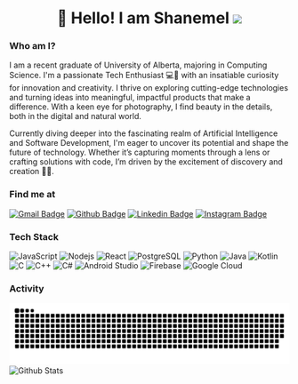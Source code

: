 <h1 align='center'>👋 Hello! I am Shanemel <img height="30px" src="https://emojis.slackmojis.com/emojis/images/1531849430/4246/blob-sunglasses.gif?1531849430"></h1>

### Who am I?
I am a recent graduate of University of Alberta, majoring in Computing Science. I'm a passionate Tech Enthusiast 💻📸 with an insatiable curiosity for innovation and creativity. I thrive on exploring cutting-edge technologies and turning ideas into meaningful, impactful products that make a difference. With a keen eye for photography, I find beauty in the details, both in the digital and natural world.

Currently diving deeper into the fascinating realm of Artificial Intelligence and Software Development, I'm eager to uncover its potential and shape the future of technology. Whether it’s capturing moments through a lens or crafting solutions with code, I’m driven by the excitement of discovery and creation 🚀✨.

### Find me at
[![Gmail Badge](https://img.shields.io/badge/-Gmail-d14836?style=flat-square&logo=Gmail&logoColor=white&link=mailto:shanemelasuncion@gmail.com)](mailto:shanemelasuncion@gmail.com)
[![Github Badge](http://img.shields.io/badge/-Github-black?style=flat-square&logo=github&link=https://github.com/Defcon27/)](https://github.com/ShanemelAsuncion/) 
[![Linkedin Badge](https://img.shields.io/badge/-LinkedIn-blue?style=flat-square&logo=Linkedin&logoColor=white&link=https://www.linkedin.com/in/shanemel/)](https://www.linkedin.com/in/shanemel)
[![Instagram Badge](https://img.shields.io/badge/-Instagram-E4405F?style=flat-square&logo=instagram&logoColor=white&link=https://www.instagram.com/seyn.3/)](https://www.instagram.com/seyn.3/)


### Tech Stack
![JavaScript](https://img.shields.io/badge/JavaScript-F7DF1E?logo=javascript&logoColor=black)
![Nodejs](https://img.shields.io/badge/Node.js-43853D?logo=node.js&logoColor=white)
![React](https://img.shields.io/badge/React-20232A?logo=react&logoColor=61DAFB)
![PostgreSQL](https://img.shields.io/badge/PostgreSQL-316192?logo=postgresql&logoColor=white)
![Python](https://img.shields.io/badge/Python-3776AB?logo=python&logoColor=white)
![Java](https://img.shields.io/badge/Java-007396?logo=java&logoColor=white)
![Kotlin](https://img.shields.io/badge/Kotlin-0095D5?logo=kotlin&logoColor=white)
![C](https://img.shields.io/badge/C-A8B9CC?logo=c&logoColor=white)
![C++](https://img.shields.io/badge/C++-00599C?logo=c%2B%2B&logoColor=white)
![C#](https://img.shields.io/badge/C%23-239120?logo=csharp&logoColor=white)
![Android Studio](https://img.shields.io/badge/Android_Studio-3DDC84?logo=android-studio&logoColor=white)
![Firebase](https://img.shields.io/badge/Firebase-FFCA28?logo=firebase&logoColor=black)
![Google Cloud](https://img.shields.io/badge/Google_Cloud-4285F4?logo=google-cloud&logoColor=white)

### Activity
![GitHub Contribution Snake](https://raw.githubusercontent.com/ShanemelAsuncion/ShanemelAsuncion/refs/heads/output/github-contribution-grid-snake.svg)
![Github Stats]()

